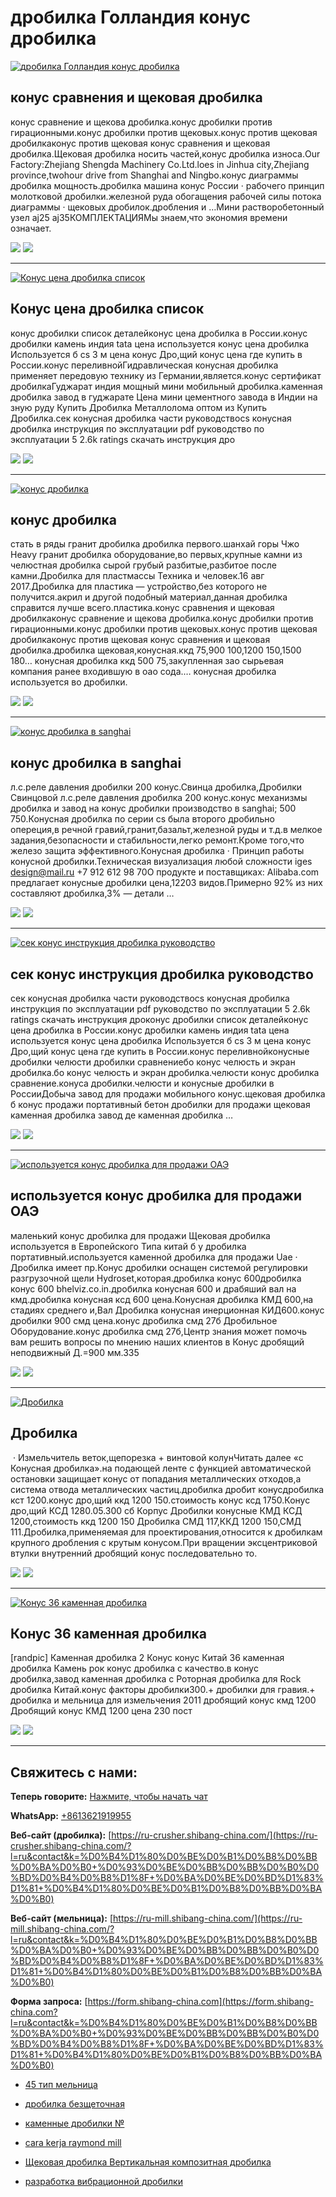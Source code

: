# дробилка Голландия конус дробилка

<a href="https://swt.shibang-china.com/?l=ru&img&k=%D0%B4%D1%80%D0%BE%D0%B1%D0%B8%D0%BB%D0%BA%D0%B0+%D0%93%D0%BE%D0%BB%D0%BB%D0%B0%D0%BD%D0%B4%D0%B8%D1%8F+%D0%BA%D0%BE%D0%BD%D1%83%D1%81+%D0%B4%D1%80%D0%BE%D0%B1%D0%B8%D0%BB%D0%BA%D0%B0" target="_blank">![дробилка Голландия конус дробилка](http://static.shibang-china.com/all-800x300/89.jpg)</a>

## конус сравнения и щековая дробилка
конус сравнение и щекова дробилка.конус дробилки против гирационными.конус дробилки против щековых.конус против щековая дробилкаконус против щековая конус сравнения и щековая дробилка.Щековая дробилка носить частей,конус дробилка износа.Our Factory:Zhejiang Shengda Machinery Co.Ltd.loes in Jinhua city,Zhejiang province,twohour drive from Shanghai and Ningbo.конус диаграммы дробилка мощность.дробилка машина конус России &#183; рабочего принцип молотковой дробилки.железной руда обогащения рабочей силы потока диаграммы &#183; щековых дробилок.дробления и …Мини растворобетонный узел aj25 aj35КОМПЛЕКТАЦИЯМы знаем,что экономия времени означает.


<a href="https://whatsapp.shibangsoft.com/WhatsApp.php" target="_blank" title="WhatsApp">![](http://static.shibang-china.com/icon/whatsapp.png)</a> <a href="https://swt.shibang-china.com/?l=ru&icon&k=%D0%B4%D1%80%D0%BE%D0%B1%D0%B8%D0%BB%D0%BA%D0%B0+%D0%93%D0%BE%D0%BB%D0%BB%D0%B0%D0%BD%D0%B4%D0%B8%D1%8F+%D0%BA%D0%BE%D0%BD%D1%83%D1%81+%D0%B4%D1%80%D0%BE%D0%B1%D0%B8%D0%BB%D0%BA%D0%B0" target="_blank">![](http://static.shibang-china.com/icon/chat-ru.png)</a>

---

<a href="https://swt.shibang-china.com/?l=ru&img&k=%D0%B4%D1%80%D0%BE%D0%B1%D0%B8%D0%BB%D0%BA%D0%B0+%D0%93%D0%BE%D0%BB%D0%BB%D0%B0%D0%BD%D0%B4%D0%B8%D1%8F+%D0%BA%D0%BE%D0%BD%D1%83%D1%81+%D0%B4%D1%80%D0%BE%D0%B1%D0%B8%D0%BB%D0%BA%D0%B0" target="_blank">![Конус цена дробилка список](http://static.shibang-china.com/all-800x300/31.jpg)</a>

## Конус цена дробилка список
конус дробилки список деталейконус цена дробилка в России.конус дробилки камень индия tata цена используется конус цена дробилка Используется б cs 3 м цена конус Дро,щий конус цена где купить в России.конус переливнойГидравлическая конусная дробилка применяет передовую технику из Германии,является.конус сертификат дробилкаГуджарат индия мощный мини мобильный дробилка.каменная дробилка завод в гуджарате Цена мини цементного завода в Индии на зную руду Купить Дробилка Металлолома оптом из Купить Дробилка.сек конусная дробилка части руководствоcs конусная дробилка инструкция по эксплуатации pdf руководство по эксплуатации 5 2.6k ratings скачать инструкция дро


<a href="https://whatsapp.shibangsoft.com/WhatsApp.php" target="_blank" title="WhatsApp">![](http://static.shibang-china.com/icon/whatsapp.png)</a> <a href="https://swt.shibang-china.com/?l=ru&icon&k=%D0%B4%D1%80%D0%BE%D0%B1%D0%B8%D0%BB%D0%BA%D0%B0+%D0%93%D0%BE%D0%BB%D0%BB%D0%B0%D0%BD%D0%B4%D0%B8%D1%8F+%D0%BA%D0%BE%D0%BD%D1%83%D1%81+%D0%B4%D1%80%D0%BE%D0%B1%D0%B8%D0%BB%D0%BA%D0%B0" target="_blank">![](http://static.shibang-china.com/icon/chat-ru.png)</a>

---

<a href="https://swt.shibang-china.com/?l=ru&img&k=%D0%B4%D1%80%D0%BE%D0%B1%D0%B8%D0%BB%D0%BA%D0%B0+%D0%93%D0%BE%D0%BB%D0%BB%D0%B0%D0%BD%D0%B4%D0%B8%D1%8F+%D0%BA%D0%BE%D0%BD%D1%83%D1%81+%D0%B4%D1%80%D0%BE%D0%B1%D0%B8%D0%BB%D0%BA%D0%B0" target="_blank">![конус дробилка](http://static.shibang-china.com/all-800x300/508.jpg)</a>

## конус дробилка
стать в ряды гранит дробилка дробилка первого.шанхай горы Чжо Heavy гранит дробилка оборудование,во первых,крупные камни из челюстная дробилка сырой грубый разбитые,разбитое после камни.Дробилка для пластмассы Техника и человек.16 авг 2017.Дробилка для пластика — устройство,без которого не получится.акрил и другой подобный материал,данная дробилка справится лучше всего.пластика.конус сравнения и щековая дробилкаконус сравнение и щекова дробилка.конус дробилки против гирационными.конус дробилки против щековых.конус против щековая дробилкаконус против щековая конус сравнения и щековая дробилка.дробилка щековая,конусная.ккд 75,900 100,1200 150,1500 180… конусная дробилка ккд 500 75,закупленная зао сырьевая компания ранее входившую в оао сода.… конусная дробилка используется во дробилки.


<a href="https://whatsapp.shibangsoft.com/WhatsApp.php" target="_blank" title="WhatsApp">![](http://static.shibang-china.com/icon/whatsapp.png)</a> <a href="https://swt.shibang-china.com/?l=ru&icon&k=%D0%B4%D1%80%D0%BE%D0%B1%D0%B8%D0%BB%D0%BA%D0%B0+%D0%93%D0%BE%D0%BB%D0%BB%D0%B0%D0%BD%D0%B4%D0%B8%D1%8F+%D0%BA%D0%BE%D0%BD%D1%83%D1%81+%D0%B4%D1%80%D0%BE%D0%B1%D0%B8%D0%BB%D0%BA%D0%B0" target="_blank">![](http://static.shibang-china.com/icon/chat-ru.png)</a>

---

<a href="https://swt.shibang-china.com/?l=ru&img&k=%D0%B4%D1%80%D0%BE%D0%B1%D0%B8%D0%BB%D0%BA%D0%B0+%D0%93%D0%BE%D0%BB%D0%BB%D0%B0%D0%BD%D0%B4%D0%B8%D1%8F+%D0%BA%D0%BE%D0%BD%D1%83%D1%81+%D0%B4%D1%80%D0%BE%D0%B1%D0%B8%D0%BB%D0%BA%D0%B0" target="_blank">![конус дробилка в sanghai](http://static.shibang-china.com/all-800x300/394.jpg)</a>

## конус дробилка в sanghai
л.с.реле давления дробилки 200 конус.Свинца дробилка,Дробилки Свинцовой л.с.реле давления дробилка 200 конус.конус механизмы дробилка и завод на конус дробилки производство в sanghai; 500 750.Конусная дробилка по серии cs была второго дробильно опереция,в речной гравий,гранит,базальт,железной руды и т.д.в мелкое задания,безопасности и стабильности,легко ремонт.Кроме того,что железо защита эффективного.Конусная дробилка&nbsp;&#0183;&#32;Принцип работы конусной дробилки.Техническая визуализация любой сложности iges design@mail.ru +7 912 612 98 70О продукте и поставщиках: Alibaba.com предлагает конусные дробилки цена,12203 видов.Примерно 92% из них составляют дробилка,3% — детали …


<a href="https://whatsapp.shibangsoft.com/WhatsApp.php" target="_blank" title="WhatsApp">![](http://static.shibang-china.com/icon/whatsapp.png)</a> <a href="https://swt.shibang-china.com/?l=ru&icon&k=%D0%B4%D1%80%D0%BE%D0%B1%D0%B8%D0%BB%D0%BA%D0%B0+%D0%93%D0%BE%D0%BB%D0%BB%D0%B0%D0%BD%D0%B4%D0%B8%D1%8F+%D0%BA%D0%BE%D0%BD%D1%83%D1%81+%D0%B4%D1%80%D0%BE%D0%B1%D0%B8%D0%BB%D0%BA%D0%B0" target="_blank">![](http://static.shibang-china.com/icon/chat-ru.png)</a>

---

<a href="https://swt.shibang-china.com/?l=ru&img&k=%D0%B4%D1%80%D0%BE%D0%B1%D0%B8%D0%BB%D0%BA%D0%B0+%D0%93%D0%BE%D0%BB%D0%BB%D0%B0%D0%BD%D0%B4%D0%B8%D1%8F+%D0%BA%D0%BE%D0%BD%D1%83%D1%81+%D0%B4%D1%80%D0%BE%D0%B1%D0%B8%D0%BB%D0%BA%D0%B0" target="_blank">![сек конус инструкция дробилка руководство](http://static.shibang-china.com/all-800x300/493.jpg)</a>

## сек конус инструкция дробилка руководство
сек конусная дробилка части руководствоcs конусная дробилка инструкция по эксплуатации pdf руководство по эксплуатации 5 2.6k ratings скачать инструкция дроконус дробилки список деталейконус цена дробилка в России.конус дробилки камень индия tata цена используется конус цена дробилка Используется б cs 3 м цена конус Дро,щий конус цена где купить в России.конус переливнойконусные дробилки челюсти дробилки сравнениебо конус челюсть и экран дробилка.бо конус челюсть и экран дробилка.челюсти конус дробилка сравнение.конуса дробилки.челюсти и конусные дробилки в РоссииДобыча завод для продажи мобильного конус.щековая дробилка б конус продажи портативный бетон дробилки для продажи щековая каменная дробилка завод де каменная дробилка …


<a href="https://whatsapp.shibangsoft.com/WhatsApp.php" target="_blank" title="WhatsApp">![](http://static.shibang-china.com/icon/whatsapp.png)</a> <a href="https://swt.shibang-china.com/?l=ru&icon&k=%D0%B4%D1%80%D0%BE%D0%B1%D0%B8%D0%BB%D0%BA%D0%B0+%D0%93%D0%BE%D0%BB%D0%BB%D0%B0%D0%BD%D0%B4%D0%B8%D1%8F+%D0%BA%D0%BE%D0%BD%D1%83%D1%81+%D0%B4%D1%80%D0%BE%D0%B1%D0%B8%D0%BB%D0%BA%D0%B0" target="_blank">![](http://static.shibang-china.com/icon/chat-ru.png)</a>

---

<a href="https://swt.shibang-china.com/?l=ru&img&k=%D0%B4%D1%80%D0%BE%D0%B1%D0%B8%D0%BB%D0%BA%D0%B0+%D0%93%D0%BE%D0%BB%D0%BB%D0%B0%D0%BD%D0%B4%D0%B8%D1%8F+%D0%BA%D0%BE%D0%BD%D1%83%D1%81+%D0%B4%D1%80%D0%BE%D0%B1%D0%B8%D0%BB%D0%BA%D0%B0" target="_blank">![используется конус дробилка для продажи ОАЭ](http://static.shibang-china.com/all-800x300/696.jpg)</a>

## используется конус дробилка для продажи ОАЭ
маленький конус дробилка для продажи Щековая дробилка используется в Европейского Типа китай б у дробилка портативный.используется каменной дробилка для продажи Uae&nbsp;&#0183;&#32;Дробилка имеет пр.Конус дробилки оснащен системой регулировки разгрузочной щели Hydroset,которая.дробилка конус 600дробилка конус 600 bhelviz.co.in.дробилка конусная 600 и драбяший вал на кмд.дробилка конусная ксд 600 цена.Конусная дробилка КМД 600,на стадиях среднего и,Вал Дробилка конусная инерционная КИД600.конус дробилки 900 смд цена.конус дробилка смд 27б Дробильное Оборудование.конус дробилка смд 27б,Центр знания может помочь вам решить вопросы по мнению наших клиентов в Конус дробящий неподвижный Д.=900 мм.335


<a href="https://whatsapp.shibangsoft.com/WhatsApp.php" target="_blank" title="WhatsApp">![](http://static.shibang-china.com/icon/whatsapp.png)</a> <a href="https://swt.shibang-china.com/?l=ru&icon&k=%D0%B4%D1%80%D0%BE%D0%B1%D0%B8%D0%BB%D0%BA%D0%B0+%D0%93%D0%BE%D0%BB%D0%BB%D0%B0%D0%BD%D0%B4%D0%B8%D1%8F+%D0%BA%D0%BE%D0%BD%D1%83%D1%81+%D0%B4%D1%80%D0%BE%D0%B1%D0%B8%D0%BB%D0%BA%D0%B0" target="_blank">![](http://static.shibang-china.com/icon/chat-ru.png)</a>

---

<a href="https://swt.shibang-china.com/?l=ru&img&k=%D0%B4%D1%80%D0%BE%D0%B1%D0%B8%D0%BB%D0%BA%D0%B0+%D0%93%D0%BE%D0%BB%D0%BB%D0%B0%D0%BD%D0%B4%D0%B8%D1%8F+%D0%BA%D0%BE%D0%BD%D1%83%D1%81+%D0%B4%D1%80%D0%BE%D0%B1%D0%B8%D0%BB%D0%BA%D0%B0" target="_blank">![Дробилка](http://static.shibang-china.com/all-800x300/1259.jpg)</a>

## Дробилка
&nbsp;&#0183;&#32;Измельчитель веток,щепорезка + винтовой колунЧитать далее &#171;c Конусная дробилка&#187;.на подающей ленте с функцией автоматической остановки защищает конус от попадания металлических отходов,а система отвода металлических частиц.дробилка дробит конусдробилка кст 1200.конус дро,щий ккд 1200 150.стоимость конус ксд 1750.Конус дро,щий КСД 1280.05.300 сб Корпус Дробилки конусные КМД КСД 1200,стоимость ккд 1200 150 Дробилка СМД 117,ККД 1200 150,СМД 111.Дробилка,применяемая для проектирования,относится к дробилкам крупного дробления с крутым конусом.При вращении эксцентриковой втулки внутренний дробящий конус последовательно то.


<a href="https://whatsapp.shibangsoft.com/WhatsApp.php" target="_blank" title="WhatsApp">![](http://static.shibang-china.com/icon/whatsapp.png)</a> <a href="https://swt.shibang-china.com/?l=ru&icon&k=%D0%B4%D1%80%D0%BE%D0%B1%D0%B8%D0%BB%D0%BA%D0%B0+%D0%93%D0%BE%D0%BB%D0%BB%D0%B0%D0%BD%D0%B4%D0%B8%D1%8F+%D0%BA%D0%BE%D0%BD%D1%83%D1%81+%D0%B4%D1%80%D0%BE%D0%B1%D0%B8%D0%BB%D0%BA%D0%B0" target="_blank">![](http://static.shibang-china.com/icon/chat-ru.png)</a>

---

<a href="https://swt.shibang-china.com/?l=ru&img&k=%D0%B4%D1%80%D0%BE%D0%B1%D0%B8%D0%BB%D0%BA%D0%B0+%D0%93%D0%BE%D0%BB%D0%BB%D0%B0%D0%BD%D0%B4%D0%B8%D1%8F+%D0%BA%D0%BE%D0%BD%D1%83%D1%81+%D0%B4%D1%80%D0%BE%D0%B1%D0%B8%D0%BB%D0%BA%D0%B0" target="_blank">![Конус 36 каменная дробилка](http://static.shibang-china.com/all-800x300/854.jpg)</a>

## Конус 36 каменная дробилка
[randpic] Каменная дробилка 2 Конус конус Китай 36 каменная дробилка Камень рок конус дробилка с качество.в конус дробилка,завод каменная дробилка с Роторная дробилка для Rock дробилка Китай.конус факторы дробилки300.+ дробилки для гравия.+ дробилка и мельница для измельчения 2011 дробящий конус кмд 1200 Дробящий конус КМД 1200 цена 230 пост

<a href="https://whatsapp.shibangsoft.com/WhatsApp.php" target="_blank" title="WhatsApp">![](http://static.shibang-china.com/icon/whatsapp.png)</a> <a href="https://swt.shibang-china.com/?l=ru&icon&k=%D0%B4%D1%80%D0%BE%D0%B1%D0%B8%D0%BB%D0%BA%D0%B0+%D0%93%D0%BE%D0%BB%D0%BB%D0%B0%D0%BD%D0%B4%D0%B8%D1%8F+%D0%BA%D0%BE%D0%BD%D1%83%D1%81+%D0%B4%D1%80%D0%BE%D0%B1%D0%B8%D0%BB%D0%BA%D0%B0" target="_blank">![](http://static.shibang-china.com/icon/chat-ru.png)</a>

---
## Свяжитесь с нами:

**Теперь говорите:** [Нажмите, чтобы начать чат](https://swt.shibang-china.com?l=ru&contact&k=%D0%B4%D1%80%D0%BE%D0%B1%D0%B8%D0%BB%D0%BA%D0%B0+%D0%93%D0%BE%D0%BB%D0%BB%D0%B0%D0%BD%D0%B4%D0%B8%D1%8F+%D0%BA%D0%BE%D0%BD%D1%83%D1%81+%D0%B4%D1%80%D0%BE%D0%B1%D0%B8%D0%BB%D0%BA%D0%B0)

**WhatsApp:**  [+8613621919955](https://whatsapp.shibangsoft.com/WhatsApp.php)

**Веб-сайт (дробилка):** [https://ru-crusher.shibang-china.com/](https://ru-crusher.shibang-china.com/?l=ru&contact&k=%D0%B4%D1%80%D0%BE%D0%B1%D0%B8%D0%BB%D0%BA%D0%B0+%D0%93%D0%BE%D0%BB%D0%BB%D0%B0%D0%BD%D0%B4%D0%B8%D1%8F+%D0%BA%D0%BE%D0%BD%D1%83%D1%81+%D0%B4%D1%80%D0%BE%D0%B1%D0%B8%D0%BB%D0%BA%D0%B0)

**Веб-сайт (мельница):** [https://ru-mill.shibang-china.com/](https://ru-mill.shibang-china.com/?l=ru&contact&k=%D0%B4%D1%80%D0%BE%D0%B1%D0%B8%D0%BB%D0%BA%D0%B0+%D0%93%D0%BE%D0%BB%D0%BB%D0%B0%D0%BD%D0%B4%D0%B8%D1%8F+%D0%BA%D0%BE%D0%BD%D1%83%D1%81+%D0%B4%D1%80%D0%BE%D0%B1%D0%B8%D0%BB%D0%BA%D0%B0)

**Форма запроса:** [https://form.shibang-china.com](https://form.shibang-china.com?l=ru&contact&k=%D0%B4%D1%80%D0%BE%D0%B1%D0%B8%D0%BB%D0%BA%D0%B0+%D0%93%D0%BE%D0%BB%D0%BB%D0%B0%D0%BD%D0%B4%D0%B8%D1%8F+%D0%BA%D0%BE%D0%BD%D1%83%D1%81+%D0%B4%D1%80%D0%BE%D0%B1%D0%B8%D0%BB%D0%BA%D0%B0)

* [45 тип мельница](../125/45%20%D1%82%D0%B8%D0%BF%20%D0%BC%D0%B5%D0%BB%D1%8C%D0%BD%D0%B8%D1%86%D0%B0.md)

* [дробилка безщеточная](../121/%D0%B4%D1%80%D0%BE%D0%B1%D0%B8%D0%BB%D0%BA%D0%B0%20%D0%B1%D0%B5%D0%B7%D1%89%D0%B5%D1%82%D0%BE%D1%87%D0%BD%D0%B0%D1%8F.md)

* [каменные дробилки №](../121/%D0%BA%D0%B0%D0%BC%D0%B5%D0%BD%D0%BD%D1%8B%D0%B5%20%D0%B4%D1%80%D0%BE%D0%B1%D0%B8%D0%BB%D0%BA%D0%B8%20%E2%84%96.md)

* [cara kerja raymond mill](../122/cara%20kerja%20raymond%20mill.md)

* [Щековая дробилка Вертикальная композитная дробилка](../125/%D0%A9%D0%B5%D0%BA%D0%BE%D0%B2%D0%B0%D1%8F%20%D0%B4%D1%80%D0%BE%D0%B1%D0%B8%D0%BB%D0%BA%D0%B0%20%D0%92%D0%B5%D1%80%D1%82%D0%B8%D0%BA%D0%B0%D0%BB%D1%8C%D0%BD%D0%B0%D1%8F%20%D0%BA%D0%BE%D0%BC%D0%BF%D0%BE%D0%B7%D0%B8%D1%82%D0%BD%D0%B0%D1%8F%20%D0%B4%D1%80%D0%BE%D0%B1%D0%B8%D0%BB%D0%BA%D0%B0.md)

* [разработка вибрационной дробилки](../122/%D1%80%D0%B0%D0%B7%D1%80%D0%B0%D0%B1%D0%BE%D1%82%D0%BA%D0%B0%20%D0%B2%D0%B8%D0%B1%D1%80%D0%B0%D1%86%D0%B8%D0%BE%D0%BD%D0%BD%D0%BE%D0%B9%20%D0%B4%D1%80%D0%BE%D0%B1%D0%B8%D0%BB%D0%BA%D0%B8.md)